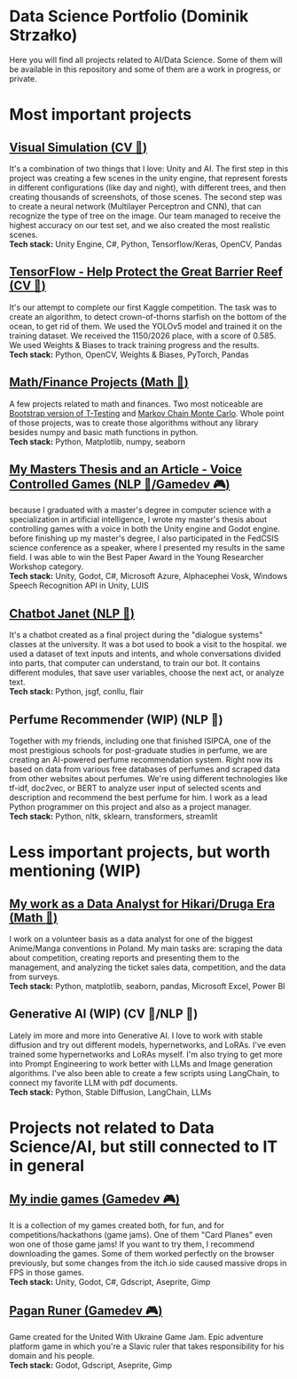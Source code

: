 # Data Science Portfolio (Dominik Strzałko)

Here you will find all projects related to AI/Data Science. Some of them will be available in this repository and some of them are a work in progress, or private. 

# Most important projects

## [Visual Simulation (CV :eyes:)](https://github.com/SnowyCocoon/Data_Science_Portfolio/tree/master/Computer%20Vision/1.%20Visual%20Simulation)
It's a combination of two things that I love: Unity and AI. The first step in this project was creating a few scenes in the unity engine, that represent forests in different configurations (like day and night), with different trees, and then creating thousands of screenshots, of those scenes. The second step was to create a neural network (Multilayer Perceptron and CNN), that can recognize the type of tree on the image. Our team managed to receive the highest accuracy on our test set, and we also created the most realistic scenes.  
**Tech stack:** Unity Engine, C#, Python, Tensorflow/Keras, OpenCV, Pandas

## [TensorFlow - Help Protect the Great Barrier Reef (CV :eyes:)](https://www.kaggle.com/code/dominikstrzalko/rhea-team-yolov5-infer)
It's our attempt to complete our first Kaggle competition. The task was to create an algorithm, to detect crown-of-thorns starfish on the bottom of the ocean, to get rid of them. We used the YOLOv5 model and trained it on the training dataset. We received the 1150/2026 place, with a score of 0.585. We used Weights & Biases to track training progress and the results.  
**Tech stack:** Python, OpenCV, Weights & Biases, PyTorch, Pandas

## [Math/Finance Projects (Math :1234:)](https://github.com/SnowyCocoon/Data_Science_Portfolio/tree/master/Math%2CFinance%20and%20Statistics)
A few projects related to math and finances. Two most noticeable are [Bootstrap version of T-Testing](https://github.com/SnowyCocoon/Data_Science_Portfolio/blob/master/Math%2CFinance%20and%20Statistics/1.%20Bootstrap%20T-Testing/Bootstrapowa%20wersja%20testu%20t.ipynb) and [Markov Chain Monte Carlo](https://github.com/SnowyCocoon/Data_Science_Portfolio/blob/master/Math%2CFinance%20and%20Statistics/2.%20MCMC%20(Markov%20Chain%20Monte%20Carlo)/MCMC.ipynb). Whole point of those projects, was to create those algorithms without any library besides numpy and basic math functions in python.  
**Tech stack:** Python, Matplotlib, numpy, seaborn

## [My Masters Thesis and an Article - Voice Controlled Games (NLP :speech_balloon:/Gamedev :video_game:)](https://annals-csis.org/proceedings/2021/pliks/143.pdf)
because I graduated with a master's degree in computer science with a specialization in artificial intelligence, I wrote my master's thesis about controlling games with a voice in both the Unity engine and Godot engine. before finishing up my master's degree, I also participated in the FedCSIS science conference as a speaker, where I presented my results in the same field. I was able to win the Best Paper Award in the Young Researcher Workshop category.  
**Tech stack:** Unity, Godot, C#, Microsoft Azure, Alphacephei Vosk, Windows Speech Recognition API in Unity, LUIS

## [Chatbot Janet (NLP :speech_balloon:)](https://github.com/SnowyCocoon/Data_Science_Portfolio/tree/master/NLP/7.%20Hospital%20ChatBot)
It's a chatbot created as a final project during the "dialogue systems" classes at the university. It was a bot used to book a visit to the hospital. we used a dataset of text inputs and intents, and whole conversations divided into parts, that computer can understand, to train our bot. It contains different modules, that save user variables, choose the next act, or analyze text.  
**Tech stack:** Python, jsgf, conllu, flair

## Perfume Recommender (WIP) (NLP :speech_balloon:)
Together with my friends, including one that finished ISIPCA, one of the most prestigious schools for post-graduate studies in perfume, we are creating an AI-powered perfume recommendation system. Right now its based on data from various free databases of perfumes and scraped data from other websites about perfumes. We're using different technologies like tf-idf, doc2vec, or BERT to analyze user input of selected scents and description and recommend the best perfume for him. I work as a lead Python programmer on this project and also as a project manager.  
**Tech stack:** Python, nltk, sklearn, transformers, streamlit

# Less important projects, but worth mentioning (WIP)

## [My work as a Data Analyst for Hikari/Druga Era (Math :1234:)](https://hikari.pl/)
I work on a volunteer basis as a data analyst for one of the biggest Anime/Manga conventions in Poland. My main tasks are: scraping the data about competition, creating reports and presenting them to the management, and analyzing the ticket sales data, competition, and the data from surveys.  
**Tech stack:** Python, matplotlib, seaborn, pandas, Microsoft Excel, Power BI

## Generative AI (WIP) (CV :eyes:/NLP :speech_balloon:)
Lately im more and more into Generative AI. I love to work with stable diffusion and try out different models, hypernetworks, and LoRAs. I've even trained some hypernetworks and LoRAs myself. I'm also trying to get more into Prompt Engineering to work better with LLMs and Image generation algorithms. I've also been able to create a few scripts using LangChain, to connect my favorite LLM with pdf documents.  
**Tech stack:** Python, Stable Diffusion, LangChain, LLMs

# Projects not related to Data Science/AI, but still connected to IT in general

## [My indie games (Gamedev :video_game:)](https://snowycocoon.itch.io/)
It is a collection of my games created both, for fun, and for competitions/hackathons (game jams). One of them "Card Planes" even won one of those game jams! If you want to try them, I recommend downloading the games. Some of them worked perfectly on the browser previously, but some changes from the itch.io side caused massive drops in FPS in those games.  
**Tech stack:** Unity, Godot, C#, Gdscript, Aseprite, Gimp

## [Pagan Runer (Gamedev :video_game:)](https://gamejolt.com/games/pagan_runner/732468)
Game created for the United With Ukraine Game Jam. Epic adventure platform game in which you're a Slavic ruler that takes responsibility for his domain and his people.  
**Tech stack:** Godot, Gdscript, Aseprite, Gimp
